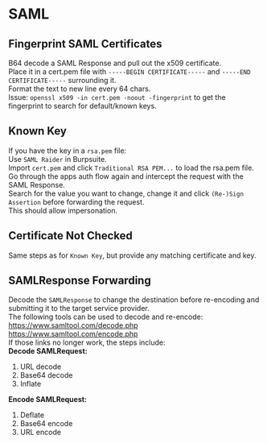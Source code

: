 # SAML

## Fingerprint SAML Certificates

B64 decode a SAML Response and pull out the x509 certificate.  
Place it in a cert.pem file with `-----BEGIN CERTIFICATE-----` and `-----END CERTIFICATE-----` surrounding it.  
Format the text to new line every 64 chars.  
Issue: `openssl x509 -in cert.pem -noout -fingerprint` to get the fingerprint to search for default/known keys.  

## Known Key

If you have the key in a `rsa.pem` file:  
Use `SAML Raider` in Burpsuite.  
Import `cert.pem` and click `Traditional RSA PEM...` to load the rsa.pem file.  
Go through the apps auth flow again and intercept the request with the SAML Response.  
Search for the value you want to change, change it and click `(Re-)Sign Assertion` before forwarding the request.  
This should allow impersonation.  

## Certificate Not Checked

Same steps as for `Known Key`, but provide any matching certificate and key.  

## SAMLResponse Forwarding

Decode the `SAMLResponse` to change the destination before re-encoding and submitting it to the target service provider.  
The following tools can be used to decode and re-encode:  
<https://www.samltool.com/decode.php>  
<https://www.samltool.com/encode.php>  
If those links no longer work, the steps include:  
**Decode SAMLRequest:**  

1. URL decode
2. Base64 decode
3. Inflate

**Encode SAMLRequest:**  

1. Deflate
2. Base64 encode
3. URL encode
